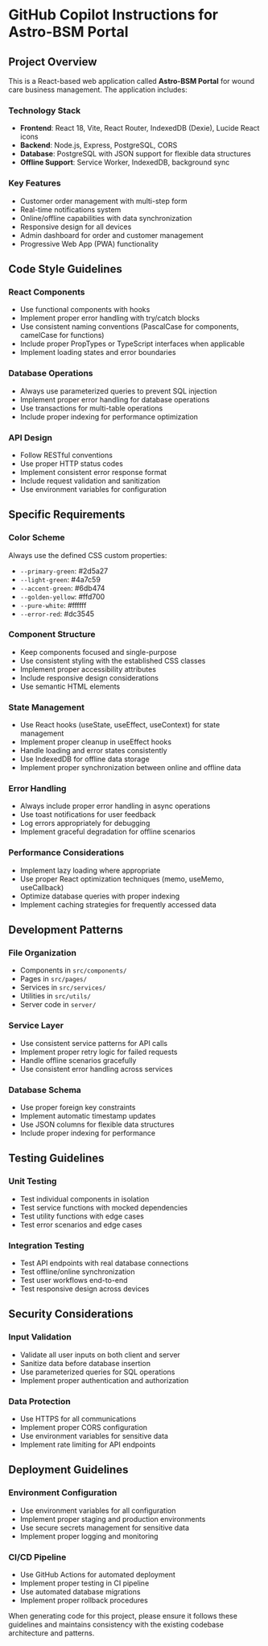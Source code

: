 # GitHub Copilot Instructions for Astro-BSM Portal

<!-- Use this file to provide workspace-specific custom instructions to Copilot. For more details, visit https://code.visualstudio.com/docs/copilot/copilot-customization#_use-a-githubcopilotinstructionsmd-file -->

## Project Overview

This is a React-based web application called **Astro-BSM Portal** for wound care business management. The application includes:

### Technology Stack
- **Frontend**: React 18, Vite, React Router, IndexedDB (Dexie), Lucide React icons
- **Backend**: Node.js, Express, PostgreSQL, CORS
- **Database**: PostgreSQL with JSON support for flexible data structures
- **Offline Support**: Service Worker, IndexedDB, background sync

### Key Features
- Customer order management with multi-step form
- Real-time notifications system
- Online/offline capabilities with data synchronization
- Responsive design for all devices
- Admin dashboard for order and customer management
- Progressive Web App (PWA) functionality

## Code Style Guidelines

### React Components
- Use functional components with hooks
- Implement proper error handling with try/catch blocks
- Use consistent naming conventions (PascalCase for components, camelCase for functions)
- Include proper PropTypes or TypeScript interfaces when applicable
- Implement loading states and error boundaries

### Database Operations
- Always use parameterized queries to prevent SQL injection
- Implement proper error handling for database operations
- Use transactions for multi-table operations
- Include proper indexing for performance optimization

### API Design
- Follow RESTful conventions
- Use proper HTTP status codes
- Implement consistent error response format
- Include request validation and sanitization
- Use environment variables for configuration

## Specific Requirements

### Color Scheme
Always use the defined CSS custom properties:
- `--primary-green`: #2d5a27
- `--light-green`: #4a7c59
- `--accent-green`: #6db474
- `--golden-yellow`: #ffd700
- `--pure-white`: #ffffff
- `--error-red`: #dc3545

### Component Structure
- Keep components focused and single-purpose
- Use consistent styling with the established CSS classes
- Implement proper accessibility attributes
- Include responsive design considerations
- Use semantic HTML elements

### State Management
- Use React hooks (useState, useEffect, useContext) for state management
- Implement proper cleanup in useEffect hooks
- Handle loading and error states consistently
- Use IndexedDB for offline data storage
- Implement proper synchronization between online and offline data

### Error Handling
- Always include proper error handling in async operations
- Use toast notifications for user feedback
- Log errors appropriately for debugging
- Implement graceful degradation for offline scenarios

### Performance Considerations
- Implement lazy loading where appropriate
- Use proper React optimization techniques (memo, useMemo, useCallback)
- Optimize database queries with proper indexing
- Implement caching strategies for frequently accessed data

## Development Patterns

### File Organization
- Components in `src/components/`
- Pages in `src/pages/`
- Services in `src/services/`
- Utilities in `src/utils/`
- Server code in `server/`

### Service Layer
- Use consistent service patterns for API calls
- Implement proper retry logic for failed requests
- Handle offline scenarios gracefully
- Use consistent error handling across services

### Database Schema
- Use proper foreign key constraints
- Implement automatic timestamp updates
- Use JSON columns for flexible data structures
- Include proper indexing for performance

## Testing Guidelines

### Unit Testing
- Test individual components in isolation
- Test service functions with mocked dependencies
- Test utility functions with edge cases
- Test error scenarios and edge cases

### Integration Testing
- Test API endpoints with real database connections
- Test offline/online synchronization
- Test user workflows end-to-end
- Test responsive design across devices

## Security Considerations

### Input Validation
- Validate all user inputs on both client and server
- Sanitize data before database insertion
- Use parameterized queries for SQL operations
- Implement proper authentication and authorization

### Data Protection
- Use HTTPS for all communications
- Implement proper CORS configuration
- Use environment variables for sensitive data
- Implement rate limiting for API endpoints

## Deployment Guidelines

### Environment Configuration
- Use environment variables for all configuration
- Implement proper staging and production environments
- Use secure secrets management for sensitive data
- Implement proper logging and monitoring

### CI/CD Pipeline
- Use GitHub Actions for automated deployment
- Implement proper testing in CI pipeline
- Use automated database migrations
- Implement proper rollback procedures

When generating code for this project, please ensure it follows these guidelines and maintains consistency with the existing codebase architecture and patterns.
